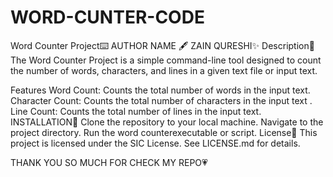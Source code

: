 ﻿# WORD-CUNTER-CODE
Word Counter Project⌨️
AUTHOR NAME 🖋️
ZAIN QURESHI✨
Description📃
The Word Counter Project is a simple command-line tool designed to count the number of words, characters, and lines in a given text file or input text.

Features
Word Count: Counts the total number of words in the input text.
Character Count: Counts the total number of characters in the input text
.
Line Count: Counts the total number of lines in the input text.
INSTALLATION🚀
Clone the repository to your local machine.
Navigate to the project directory.
Run the word counterexecutable or script.
License🔴
This project is licensed under the SIC License. See LICENSE.md for details.

THANK YOU SO MUCH FOR CHECK MY REPO💗
